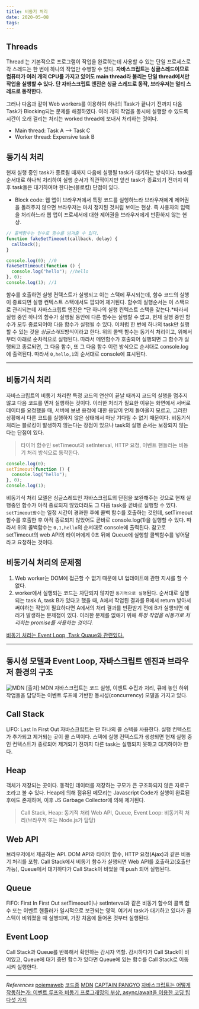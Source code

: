 ```yaml
---
title: 비동기 처리
date: 2020-05-08
tags:
---
```


## Threads

Thread 는 기본적으로 프로그램이 작업을 완료하는데 사용할 수 있는 단일 프로세스로 각 스레드는 한 번에 하나의 작업만 수행할 수 있다. **자바스크립트는 싱글스레드이므로 컴퓨터가 여러 개의 CPU를 가지고 있어도 main thread라 불리는 단일 thread에서만 작업을 실행할 수 있다. 단 자바스크립트 엔진은 싱글 스레드로 동작, 브라우저는 멀티 스레드로 동작한다.**

그러나 다음과 같이 Web workers를 이용하여 하나의 Task가 끝나기 전까지 다음 Task가 Blocking되는 문제를 해결하였다. 여러 개의 작업을 동시에 실행할 수 있도록 시간이 오래 걸리는 처리는 worked thread에 보내서 처리하는 것이다.

- Main thread: Task A --> Task C
- Worker thread: Expensive task B

## 동기식 처리

현재 실행 중인 task가 종료될 때까지 다음에 실행될 task가 대기하는 방식이다. task를 순서대로 하나씩 처리하여 실행 순서가 직관적이지만 앞선 task가 종료되기 전까지 이후 task들은 대기하여야 한다는(블로킹) 단점이 있다.

- Block code: 웹 앱이 브라우저에서 특정 코드를 실행하느라 브라우저에게 제어권을 돌려주지 않으면 브라우저는 마치 정지된 것처럼 보이는 현상. 즉 사용자의 입력을 처리하느라 웹 앱이 프로세서에 대한 제어권을 브라우저에게 반환하지 않는 현상.

```javascript
// 콜백함수는 인수로 함수를 넘겨줄 수 있다.
function fakeSetTimeout(callback, delay) {
  callback();
}

console.log(0); //0
fakeSetTimeout(function () {
  console.log("hello"); //hello
}, 0);
console.log(1); //1
```

함수를 호출하면 실행 컨텍스트가 실행되고 이는 스택에 푸시되는데, 함수 코드의 실행이 종료되면 실행 컨텍스트 스택에서도 팝되어 제거된다. 함수의 실행순서는 이 스택으로 관리되는데 자바스크립트 엔진은 *단 하나의 실행 컨텍스트 스택을 갖는다.*따라서 실행 중인 하나의 함수가 실행될 동안에 다른 함수는 실행할 수 없고, 현재 실행 중인 함수가 모두 종료되어야 다음 함수가 실행될 수 있다. 이처럼 한 번에 하나의 task만 실행할 수 있는 것을 *싱글스레드*방식이라고 한다. 위의 콜백 함수는 동기식 처리이고, 위에서부터 아래로 순차적으로 실행된다. 따라서 메인함수가 호출되어 실행되면 그 함수가 실행되고 종료되면, 그 다음 함수, 또 그 다음 함수 이런 방식으로 순서대로 console.log에 출력된다. 따라서 `0,hello,1`의 순서대로 console에 표시된다.

---

## 비동기식 처리

자바스크립트의 비동기 처리란 특정 코드의 연산이 끝날 때까지 코드의 실행을 멈추지 않고 다음 코드를 먼저 실행하는 것이다. 이러한 처리가 필요한 이유는 화면에서 서버로 데이터를 요청했을 때, 서버에 보낸 용청에 대한 응답이 언제 돌아올지 모르고, 그러한 상황에서 다른 코드를 실행하지 않은 상태에서 마냥 기다릴 수 없기 때문이다. 비동기식 처리는 블로킹이 발생하지 않는다는 장점이 있으나 task의 실행 순서는 보장되지 않는다는 단점이 있다.

> 타이머 함수인 setTimeout과 setInterval, HTTP 요청, 이벤트 핸들러는 비동기 처리 방식으로 동작한다.

```javascript
console.log(0);
setTimeout(function () {
  console.log("hello");
}, 0);
console.log(1);
```

비동기식 처리 모델은 싱글스레드인 자바스크립트의 단점을 보완해주는 것으로 현재 실행중인 함수가 아직 종료되지 않았더라도 그 다음 task를 곧바로 실행할 수 있다. `setTimeout함수`는 일정 시간이 경과한 후에 콜백 함수를 호출하는 것인데, setTimeout 함수를 호출한 후 아직 종료되지 않았어도 곧바로 console.log(1)을 실행할 수 있다. 따라서 위의 콜백함수는 `0,1,hello`의 순서대로 console에 출력된다. 참고로 setTimeout의 web API의 타이머에게 0초 뒤에 Queue에 실행할 콜백함수를 넣어달라고 요청하는 것이다.

## 비동기식 처리의 문제점

1. Web worker는 DOM에 접근할 수 없기 때문에 UI 업데이트에 관한 지시를 할 수 없다.
2. worker에서 실행되는 코드는 차단되지 않지만 `동기적으로 실행`된다.
   순서대로 실행되는 task A, task B가 있다고 했을 때, A에서 작업된 결과를 B에서 return 받아서 써야하는 작업이 필요하다면 A에서의 처리 결과를 반환받기 전에 B가 실행되면 에러가 발생하는 문제점이 있다. 이러한 문제를 없애기 위해 _특정 작업을 비동기로 처리하는 promise를 사용하는 것이다._

<u>비동기 처리는 Event Loop, Task Quaue와 관련있다.</u>

---

## 동시성 모델과 Event Loop, 자바스크립트 엔진과 브라우저 환경의 구조

![MDN](https://developer.mozilla.org/files/4617/default.svg)
[출처]:MDN
자바스크립트는 코드 실행, 이벤트 수집과 처리, 큐에 놓인 하위 작업들을 담당하는 이벤트 루프에 기반한 동시성(concurrency) 모델을 가지고 있다.

## Call Stack

LIFO: Last In First Out
자바스크립트는 단 하나의 콜 스텍을 사용한다. 실행 컨텍스트가 추가되고 제거되는 곳이 콜 스텍이다. 스텍에 실행 컨텍스트가 생성되면 현재 실행 중인 컨텍스트가 종료되어 제거되기 전까지 다른 task는 실행되지 못하고 대기하여야 한다.

## Heap

객체가 저장되는 곳이다. 동적인 데이터를 저장하는 규모가 큰 구조화되지 않은 자료구조라고 볼 수 있다. Heap에 의해 점유된 메모리는 Javascript Code가 실행이 완료된 후에도 존재하며, 이후 JS Garbage Collector에 의해 제거된다.

> Call Stack, Heap: 동기적 처리
> Web API, Queue, Event Loop: 비동기적 처리(브라우저 또는 Node.js가 담당)

## Web API

브라우저에서 제공하는 API. DOM API와 타이머 함수, HTTP 요청(Ajax)과 같은 비동기 처리를 포함. Call Stack에서 비동기 함수가 실행되면 Web API를 호출하고(호출만 가능), Queue에서 대기하다가 Call Stack이 비었을 때 push 되어 실행된다.

## Queue

FIFO: First In First Out
setTimeout이나 setInterval과 같은 비동기 함수의 콜백 함수 또는 이벤트 핸들러가 일시적으로 보관되는 영역. 여기서 task가 대기하고 있다가 콜 스텍이 비워졌을 때 실행되며, 가장 처음에 들어온 것부터 실행된다.

## Event Loop

Call Stack과 Queue를 반복해서 확인하는 감시자 역할. 감시하다가 Call Stack이 비어있고, Queue에 대기 중인 함수가 있다면 Queue에 있는 함수를 Call Stack로 이동시켜 실행한다.

---

_References_
[poiemaweb](https://poiemaweb.com/fastcampus/async-programming)
[코드종](https://www.youtube.com/watch?v=j0Viy3v97gY&t=226s)
[MDN](https://developer.mozilla.org/ko/docs/Learn/JavaScript/Asynchronous/Concepts)
[CAPTAIN PANGYO](https://joshua1988.github.io/web-development/javascript/javascript-asynchronous-operation/)
[자바스크립트는 어떻게 작동하는가: 이벤트 루프와 비동기 프로그래밍의 부상, async/await을 이용한 코딩 팁 다섯 가지](https://engineering.huiseoul.com/%EC%9E%90%EB%B0%94%EC%8A%A4%ED%81%AC%EB%A6%BD%ED%8A%B8%EB%8A%94-%EC%96%B4%EB%96%BB%EA%B2%8C-%EC%9E%91%EB%8F%99%ED%95%98%EB%8A%94%EA%B0%80-%EC%9D%B4%EB%B2%A4%ED%8A%B8-%EB%A3%A8%ED%94%84%EC%99%80-%EB%B9%84%EB%8F%99%EA%B8%B0-%ED%94%84%EB%A1%9C%EA%B7%B8%EB%9E%98%EB%B0%8D%EC%9D%98-%EB%B6%80%EC%83%81-async-await%EC%9D%84-%EC%9D%B4%EC%9A%A9%ED%95%9C-%EC%BD%94%EB%94%A9-%ED%8C%81-%EB%8B%A4%EC%84%AF-%EA%B0%80%EC%A7%80-df65ffb4e7e)
